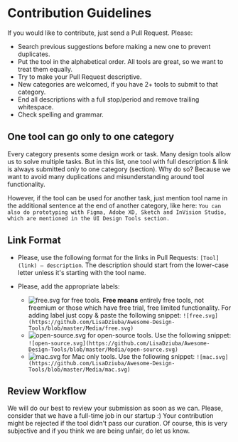 # Contribution Guidelines
If you would like to contribute, just send a Pull Request. Please:
* Search previous suggestions before making a new one to prevent duplicates. 
* Put the tool in the alphabetical order. All tools are great, so we want to treat them equally.
* Try to make your Pull Request descriptive.
* New categories are welcomed, if you have 2+ tools to submit to that category.
* End all descriptions with a full stop/period and remove trailing whitespace.
* Check spelling and grammar.

## One tool can go only to one category
Every category presents some design work or task. Many design tools allow us to solve multiple tasks. But in this list, one tool with full description & link is always submitted only to one category (section). Why do so? Because we want to avoid many duplications and misunderstanding around tool functionality.

However, if the tool can be used for another task, just mention tool name in the additional sentence at the end of another category, like here: `You can also do prototyping with Figma, Adobe XD, Sketch and InVision Studio, which are mentioned in the UI Design Tools section.`


## Link Format
* Please, use the following format for the links in Pull Requests: ``[Tool](link) — description``. The description should start from the lower-case letter unless it's starting with the tool name.

* Please, add the appropriate labels:
  * ![free.svg](https://github.com/LisaDziuba/Awesome-Design-Tools/blob/master/Media/free.svg) for free tools. **Free means** entirely free tools, not freemium or those which have free trial, free limited functionality. For adding label just copy & paste the following snippet: ``![free.svg](https://github.com/LisaDziuba/Awesome-Design-Tools/blob/master/Media/free.svg)``
  * ![open-source.svg](https://github.com/LisaDziuba/Awesome-Design-Tools/blob/master/Media/open-source.svg) for open-source tools. Use the following snippet: ``![open-source.svg](https://github.com/LisaDziuba/Awesome-Design-Tools/blob/master/Media/open-source.svg)``
  * ![mac.svg](https://github.com/LisaDziuba/Awesome-Design-Tools/blob/master/Media/mac.svg) for Mac only tools. Use the following snippet: ``![mac.svg](https://github.com/LisaDziuba/Awesome-Design-Tools/blob/master/Media/mac.svg)``
  
## Review Workflow  
We will do our best to review your submission as soon as we can. Please, consider that we have a full-time job in our startup :) Your contribution might be rejected if the tool didn't pass our curation. Of course, this is very subjective and if you think we are being unfair, do let us know.
